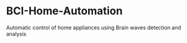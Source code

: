 # BCI-Home-Automation
Automatic control of home appliances using Brain waves detection and analysis
